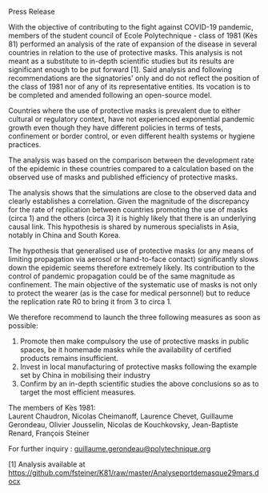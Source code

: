 Press Release

With the objective of contributing to the fight against COVID-19 pandemic, members of the student council of Ecole Polytechnique - class of 1981 (Kès 81)  performed an analysis of the rate of expansion of the disease in several countries in relation to the use of protective masks. This analysis is not meant as a substitute to in-depth scientific studies but its results are significant enough to be put forward [1].
Said analysis and following recommendations are the signatories' only and do not reflect the position of the class of 1981 nor of any of its representative entities. Its vocation is to be completed and amended following an open-source model.

Countries where the use of protective masks is prevalent due to either cultural or regulatory context, have not experienced exponential pandemic growth even though they have different policies in terms of tests, confinement or border control, or even different health systems or hygiene practices.

The analysis was based on the comparison between the development rate of the epidemic in these countries compared to a calculation based on the observed use of masks and published efficiency of protective masks.

The analysis shows that the simulations are close to the observed data and clearly establishes a correlation. Given the magnitude of the discrepancy for the rate of replication between countries promoting the use of masks (circa 1) and the others (circa 3) it is highly likely that there is an underlying causal link. This hypothesis is shared by numerous specialists in Asia, notably in China and South Korea.

The hypothesis that generalised use of protective masks (or any means of limiting propagation via aerosol or hand-to-face contact) significantly slows down the epidemic seems therefore extremely likely. Its contribution to the control of pandemic propagation could be of the same magnitude as confinement. The main objective of the systematic use of masks is not only to protect the wearer (as is the case for medical personnel) but to reduce the replication rate R0 to bring it from 3 to circa 1.

We therefore recommend to launch the three following measures as soon as possible:
1. Promote then make compulsory the use of protective masks in public spaces, be it homemade masks while the availability of certified products remains insufficient.
2. Invest in local manufacturing of protective masks following the example set by China in mobilising their industry
3. Confirm by an in-depth scientific studies the above conclusions so as to target the most efficient measures.

The members of Kès 1981:  
Laurent Chaudron, Nicolas Cheimanoff, Laurence Chevet, Guillaume Gerondeau, Olivier Jousselin, Nicolas de Kouchkovsky, Jean-Baptiste Renard, François Steiner

For further inquiry : guillaume.gerondeau@polytechnique.org

[1] Analysis available at https://github.com/fsteiner/K81/raw/master/Analyseportdemasque29mars.docx
